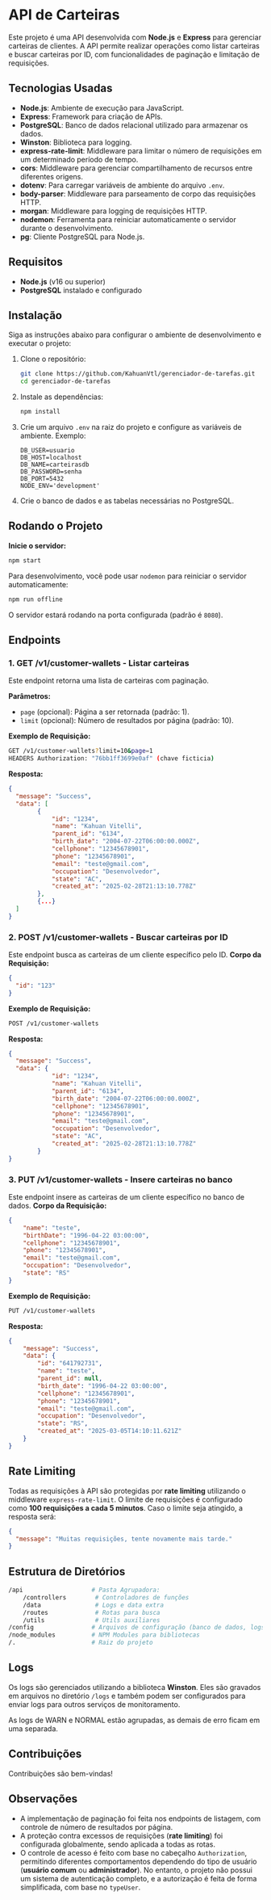 # API de Carteiras

Este projeto é uma API desenvolvida com **Node.js** e **Express** para gerenciar carteiras de clientes. A API permite realizar operações como listar carteiras e buscar carteiras por ID, com funcionalidades de paginação e limitação de requisições.

## Tecnologias Usadas

- **Node.js**: Ambiente de execução para JavaScript.
- **Express**: Framework para criação de APIs.
- **PostgreSQL**: Banco de dados relacional utilizado para armazenar os dados.
- **Winston**: Biblioteca para logging.
- **express-rate-limit**: Middleware para limitar o número de requisições em um determinado período de tempo.
- **cors**: Middleware para gerenciar compartilhamento de recursos entre diferentes origens.
- **dotenv**: Para carregar variáveis de ambiente do arquivo `.env`.
- **body-parser**: Middleware para parseamento de corpo das requisições HTTP.
- **morgan**: Middleware para logging de requisições HTTP.
- **nodemon**: Ferramenta para reiniciar automaticamente o servidor durante o desenvolvimento.
- **pg**: Cliente PostgreSQL para Node.js.

## Requisitos

- **Node.js** (v16 ou superior)
- **PostgreSQL** instalado e configurado

## Instalação

Siga as instruções abaixo para configurar o ambiente de desenvolvimento e executar o projeto:

1. Clone o repositório:

   ```bash
   git clone https://github.com/KahuanVtl/gerenciador-de-tarefas.git
   cd gerenciador-de-tarefas
   ```

2. Instale as dependências:
   ```bash
   npm install
   ```

3. Crie um arquivo `.env` na raiz do projeto e configure as variáveis de ambiente. Exemplo:
   ```env
   DB_USER=usuario
   DB_HOST=localhost
   DB_NAME=carteirasdb
   DB_PASSWORD=senha
   DB_PORT=5432
   NODE_ENV='development'
   ```

4. Crie o banco de dados e as tabelas necessárias no PostgreSQL.

## Rodando o Projeto

**Inicie o servidor:**
```bash
npm start
```

Para desenvolvimento, você pode usar `nodemon` para reiniciar o servidor automaticamente:
```bash
npm run offline
```

O servidor estará rodando na porta configurada (padrão é `8080`).

## Endpoints

### 1. **GET /v1/customer-wallets** - Listar carteiras

Este endpoint retorna uma lista de carteiras com paginação.

**Parâmetros:**
- `page` (opcional): Página a ser retornada (padrão: 1).
- `limit` (opcional): Número de resultados por página (padrão: 10).

**Exemplo de Requisição:**
```bash
GET /v1/customer-wallets?limit=10&page=1
HEADERS Authorization: "76bb1ff3699e0af" (chave ficticia)
```

**Resposta:**
```json
{
  "message": "Success",
  "data": [
        {
            "id": "1234",
            "name": "Kahuan Vitelli",
            "parent_id": "6134",
            "birth_date": "2004-07-22T06:00:00.000Z",
            "cellphone": "12345678901",
            "phone": "12345678901",
            "email": "teste@gmail.com",
            "occupation": "Desenvolvedor",
            "state": "AC",
            "created_at": "2025-02-28T21:13:10.778Z"
        },
        {...}
  ]
}
```

### 2. **POST /v1/customer-wallets** - Buscar carteiras por ID

Este endpoint busca as carteiras de um cliente específico pelo ID.
**Corpo da Requisição:**
```json
{
  "id": "123"
}
```

**Exemplo de Requisição:**
```bash
POST /v1/customer-wallets
```

**Resposta:**
```json
{
  "message": "Success",
  "data": {
            "id": "1234",
            "name": "Kahuan Vitelli",
            "parent_id": "6134",
            "birth_date": "2004-07-22T06:00:00.000Z",
            "cellphone": "12345678901",
            "phone": "12345678901",
            "email": "teste@gmail.com",
            "occupation": "Desenvolvedor",
            "state": "AC",
            "created_at": "2025-02-28T21:13:10.778Z"
        }
}
```

### 3. **PUT /v1/customer-wallets** - Insere carteiras no banco

Este endpoint insere as carteiras de um cliente específico no banco de dados.
**Corpo da Requisição:**
```json
{
    "name": "teste",
    "birthDate": "1996-04-22 03:00:00",
    "cellphone": "12345678901",
    "phone": "12345678901",
    "email": "teste@gmail.com",
    "occupation": "Desenvolvedor",
    "state": "RS"
}
```

**Exemplo de Requisição:**
```bash
PUT /v1/customer-wallets
```

**Resposta:**
```json
{
    "message": "Success",
    "data": {
        "id": "641792731",
        "name": "teste",
        "parent_id": null,
        "birth_date": "1996-04-22 03:00:00",
        "cellphone": "12345678901",
        "phone": "12345678901",
        "email": "teste@gmail.com",
        "occupation": "Desenvolvedor",
        "state": "RS",
        "created_at": "2025-03-05T14:10:11.621Z"
    }
}
```

## Rate Limiting

Todas as requisições à API são protegidas por **rate limiting** utilizando o middleware `express-rate-limit`. O limite de requisições é configurado como **100 requisições a cada 5 minutos**. Caso o limite seja atingido, a resposta será:

```json
{
  "message": "Muitas requisições, tente novamente mais tarde."
}
```

## Estrutura de Diretórios

```bash
/api                   # Pasta Agrupadora:
    /controllers        # Controladores de funções
    /data               # Logs e data extra
    /routes             # Rotas para busca
    /utils              # Utils auxiliares
/config                # Arquivos de configuração (banco de dados, logs, etc.)
/node_modules          # NPM Modules para bibliotecas
/.                     # Raiz do projeto
```

## Logs

Os logs são gerenciados utilizando a biblioteca **Winston**. Eles são gravados em arquivos no diretório `/logs` e também podem ser configurados para enviar logs para outros serviços de monitoramento.

As logs de WARN e NORMAL estão agrupadas, as demais de erro ficam em uma separada.

## Contribuições

Contribuições são bem-vindas!

## Observações

- A implementação de paginação foi feita nos endpoints de listagem, com controle de número de resultados por página.
- A proteção contra excessos de requisições (**rate limiting**) foi configurada globalmente, sendo aplicada a todas as rotas.
- O controle de acesso é feito com base no cabeçalho `Authorization`, permitindo diferentes comportamentos dependendo do tipo de usuário (**usuário comum** ou **administrador**). No entanto, o projeto não possui um sistema de autenticação completo, e a autorização é feita de forma simplificada, com base no `typeUser`.
